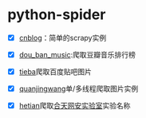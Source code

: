 # python-spider
- [x] [cnblog](https://github.com/DropsDevopsOrg/ECommerceCrawlers/tree/master/cnblog)：简单的scrapy实例

- [x] [dou_ban_music](https://github.com/liangweiyang/python-spider/tree/master/dou_bai_yin_yue "dou_ban_music"):爬取豆瓣音乐排行榜

- [x] [tieba](https://github.com/liangweiyang/python-spider/tree/master/tieba)爬取百度贴吧图片

- [x] [quanjingwang](https://github.com/liangweiyang/python-spider/tree/master/quanjingwang)单/多线程爬取图片实例

- [x] [hetian](https://github.com/liangweiyang/python-spider/tree/master/hetian)爬取[合天网安实验室](http://www.hetianlab.com/onlineExperiment.jsp)实验名称